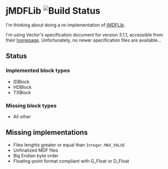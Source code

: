 # jMDFLib ![Build Status](http://wollekuel.spdns.de:8080/buildStatus/icon?job=jmdflib)

I'm thinking about doing a re-implementation of [jMDFLib](https://sourceforge.net/projects/jmdflib/).

I'm using Vector's specification document for version 3.1.1, accessible from their [homepage](https://vector.com/downloads/mdf_specification.pdf). Unfortunately, no newer specification files are available...

## Status

### Implemented block types

* IDBlock
* HDBlock
* TXBlock

### Missing block types

* All other

## Missing implementations

* Files lenghts greater or equal than `Integer.MAX_VALUE`
* Unfinalized MDF files
* Big Endian byte order
* Floating-point format compliant with G_Float or D_Float
